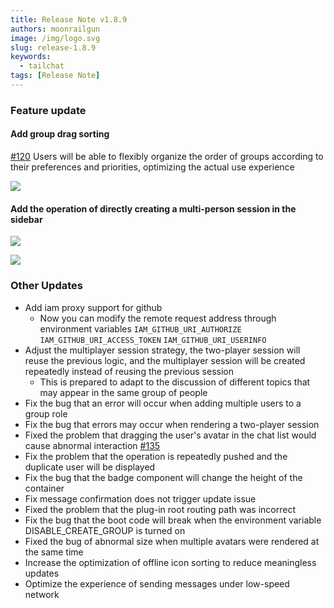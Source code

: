 ```yaml
---
title: Release Note v1.8.9
authors: moonrailgun
image: /img/logo.svg
slug: release-1.8.9
keywords:
  - tailchat
tags: [Release Note]
---
```


### Feature update

#### Add group drag sorting

[#120](https://github.com/msgbyte/tailchat/issues/120) Users will be able to flexibly organize the order of groups according to their preferences and priorities, optimizing the actual use experience

![](/img/blog/release-note/v1.8.9/1.gif)

#### Add the operation of directly creating a multi-person session in the sidebar

![](/img/blog/release-note/v1.8.9/2.png)

![](/img/blog/release-note/v1.8.9/3.png)

### Other Updates

- Add iam proxy support for github
  - Now you can modify the remote request address through environment variables `IAM_GITHUB_URI_AUTHORIZE` `IAM_GITHUB_URI_ACCESS_TOKEN` `IAM_GITHUB_URI_USERINFO`
- Adjust the multiplayer session strategy, the two-player session will reuse the previous logic, and the multiplayer session will be created repeatedly instead of reusing the previous session
  - This is prepared to adapt to the discussion of different topics that may appear in the same group of people
- Fix the bug that an error will occur when adding multiple users to a group role
- Fix the bug that errors may occur when rendering a two-player session
- Fixed the problem that dragging the user's avatar in the chat list would cause abnormal interaction [#135](https://github.com/msgbyte/tailchat/issues/135)
- Fix the problem that the operation is repeatedly pushed and the duplicate user will be displayed
- Fix the bug that the badge component will change the height of the container
- Fix message confirmation does not trigger update issue
- Fixed the problem that the plug-in root routing path was incorrect
- Fix the bug that the boot code will break when the environment variable DISABLE_CREATE_GROUP is turned on
- Fixed the bug of abnormal size when multiple avatars were rendered at the same time
- Increase the optimization of offline icon sorting to reduce meaningless updates
- Optimize the experience of sending messages under low-speed network
